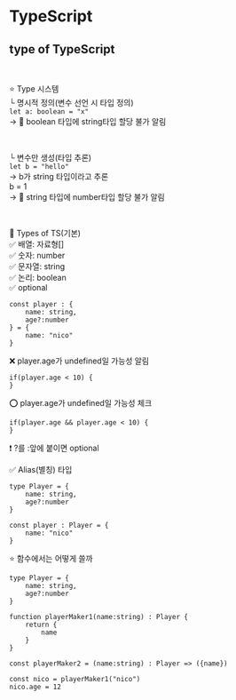 # TypeScript

## type of TypeScript

<br>

⭐ Type 시스템 <br>
└ 명시적 정의(변수 선언 시 타입 정의) <br>
`let a: boolean = "x"` <br>
→ 🚫 boolean 타입에 string타입 할당 불가 알림 <br>

 <br>

└ 변수만 생성(타입 추론) <br>
`let b = "hello"` <br>
→ b가 string 타입이라고 추론 <br>
b = 1 <br>
→ 🚫 string 타입에 number타입 할당 불가 알림 <br>

 <br>

📌 Types of TS(기본) <br>
✅ 배열: 자료형[] <br>
✅ 숫자: number <br>
✅ 문자열: string <br>
✅ 논리: boolean <br>
✅ optional  <br>
```
const player : {
    name: string,
    age?:number
} = {
    name: "nico"
}
```

❌ player.age가 undefined일 가능성 알림 <br>
```
if(player.age < 10) {
}
```
⭕ player.age가 undefined일 가능성 체크 <br>
```
if(player.age && player.age < 10) {
}
```
❗ ?를 :앞에 붙이면 optional <br>

✅ Alias(별칭) 타입 <br>
```
type Player = {
    name: string,
    age?:number
}

const player : Player = {
    name: "nico"
}
```

⭐ 함수에서는 어떻게 쓸까
```
type Player = {
    name: string,
    age?:number
}

function playerMaker1(name:string) : Player {
    return {
        name
    }
}

const playerMaker2 = (name:string) : Player => ({name})

const nico = playerMaker1("nico")
nico.age = 12
```